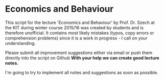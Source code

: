 Economics and Behaviour
===========
This script for the lecture 'Economics and Behaviour' by Prof. Dr. Szech at the KIT during winter course 2015/16 was created by students and is therefore unofficial. It contains most likely mistakes (typos, copy errors or comprehension problems) since it is a work in progress - I call on your understanding.

Please submit all improvement suggestions either via email or push them directly into the script on Github
**With your help we can create good lecture notes.**

I'm going to try to implement all notes and suggestions as soon as possible.
